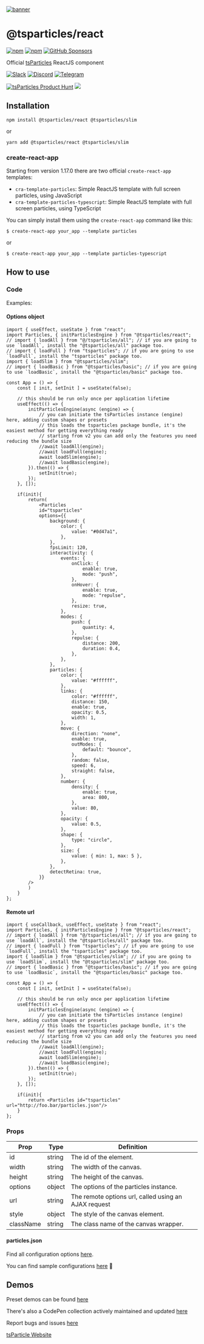 [![banner](https://particles.js.org/images/banner3.png)](https://particles.js.org)

# @tsparticles/react

[![npm](https://img.shields.io/npm/v/@tsparticles/react)](https://www.npmjs.com/package/@tsparticles/react) [![npm](https://img.shields.io/npm/dm/@tsparticles/react)](https://www.npmjs.com/package/@tsparticles/react) [![GitHub Sponsors](https://img.shields.io/github/sponsors/matteobruni)](https://github.com/sponsors/matteobruni)

Official [tsParticles](https://github.com/tsparticles/tsparticles) ReactJS component

[![Slack](https://particles.js.org/images/slack.png)](https://join.slack.com/t/tsparticles/shared_invite/enQtOTcxNTQxNjQ4NzkxLWE2MTZhZWExMWRmOWI5MTMxNjczOGE1Yjk0MjViYjdkYTUzODM3OTc5MGQ5MjFlODc4MzE0N2Q1OWQxZDc1YzI) [![Discord](https://particles.js.org/images/discord.png)](https://discord.gg/hACwv45Hme) [![Telegram](https://particles.js.org/images/telegram.png)](https://t.me/tsparticles)

[![tsParticles Product Hunt](https://api.producthunt.com/widgets/embed-image/v1/featured.svg?post_id=186113&theme=light)](https://www.producthunt.com/posts/tsparticles?utm_source=badge-featured&utm_medium=badge&utm_souce=badge-tsparticles") <a href="https://www.buymeacoffee.com/matteobruni"><img src="https://img.buymeacoffee.com/button-api/?text=Buy me a beer&emoji=🍺&slug=matteobruni&button_colour=5F7FFF&font_colour=ffffff&font_family=Arial&outline_colour=000000&coffee_colour=FFDD00"></a>

## Installation

```shell
npm install @tsparticles/react @tsparticles/slim
```

or

```shell
yarn add @tsparticles/react @tsparticles/slim
```

### create-react-app

Starting from version 1.17.0 there are two official `create-react-app` templates:

- `cra-template-particles`: Simple ReactJS template with full screen particles, using JavaScript
- `cra-template-particles-typescript`: Simple ReactJS template with full screen particles, using TypeScript

You can simply install them using the `create-react-app` command like this:

```shell
$ create-react-app your_app --template particles
```

or

```shell
$ create-react-app your_app --template particles-typescript
```

## How to use

### Code

Examples:

#### Options object

```tsx
import { useEffect, useState } from "react";
import Particles, { initParticlesEngine } from "@tsparticles/react";
// import { loadAll } from "@/tsparticles/all"; // if you are going to use `loadAll`, install the "@tsparticles/all" package too.
// import { loadFull } from "tsparticles"; // if you are going to use `loadFull`, install the "tsparticles" package too.
import { loadSlim } from "@tsparticles/slim"; 
// import { loadBasic } from "@tsparticles/basic"; // if you are going to use `loadBasic`, install the "@tsparticles/basic" package too.

const App = () => {
    const [ init, setInit ] = useState(false);

    // this should be run only once per application lifetime
    useEffect(() => {
        initParticlesEngine(async (engine) => {
            // you can initiate the tsParticles instance (engine) here, adding custom shapes or presets
            // this loads the tsparticles package bundle, it's the easiest method for getting everything ready
            // starting from v2 you can add only the features you need reducing the bundle size
            //await loadAll(engine);
            //await loadFull(engine);
            await loadSlim(engine);
            //await loadBasic(engine);
        }).then(() => {
            setInit(true);
        });
    }, []);

    if(init){
        return(
            <Particles
            id="tsparticles"
            options={{
                background: {
                    color: {
                        value: "#0d47a1",
                    },
                },
                fpsLimit: 120,
                interactivity: {
                    events: {
                        onClick: {
                            enable: true,
                            mode: "push",
                        },
                        onHover: {
                            enable: true,
                            mode: "repulse",
                        },
                        resize: true,
                    },
                    modes: {
                        push: {
                            quantity: 4,
                        },
                        repulse: {
                            distance: 200,
                            duration: 0.4,
                        },
                    },
                },
                particles: {
                    color: {
                        value: "#ffffff",
                    },
                    links: {
                        color: "#ffffff",
                        distance: 150,
                        enable: true,
                        opacity: 0.5,
                        width: 1,
                    },
                    move: {
                        direction: "none",
                        enable: true,
                        outModes: {
                            default: "bounce",
                        },
                        random: false,
                        speed: 6,
                        straight: false,
                    },
                    number: {
                        density: {
                            enable: true,
                            area: 800,
                        },
                        value: 80,
                    },
                    opacity: {
                        value: 0.5,
                    },
                    shape: {
                        type: "circle",
                    },
                    size: {
                        value: { min: 1, max: 5 },
                    },
                },
                detectRetina: true,
            }}
        />
        )
    }
};
```

#### Remote url

```tsx
import { useCallback, useEffect, useState } from "react";
import Particles, { initParticlesEngine } from "@tsparticles/react";
// import { loadAll } from "@/tsparticles/all"; // if you are going to use `loadAll`, install the "@tsparticles/all" package too.
// import { loadFull } from "tsparticles"; // if you are going to use `loadFull`, install the "tsparticles" package too.
import { loadSlim } from "@tsparticles/slim"; // if you are going to use `loadSlim`, install the "@tsparticles/slim" package too.
// import { loadBasic } from "@tsparticles/basic"; // if you are going to use `loadBasic`, install the "@tsparticles/basic" package too.

const App = () => {
    const [ init, setInit ] = useState(false);

    // this should be run only once per application lifetime
    useEffect(() => {
        initParticlesEngine(async (engine) => {
            // you can initiate the tsParticles instance (engine) here, adding custom shapes or presets
            // this loads the tsparticles package bundle, it's the easiest method for getting everything ready
            // starting from v2 you can add only the features you need reducing the bundle size
            //await loadAll(engine);
            //await loadFull(engine);
            await loadSlim(engine);
            //await loadBasic(engine);
        }).then(() => {
            setInit(true);
        });
    }, []);

    if(init){
        return <Particles id="tsparticles" url="http://foo.bar/particles.json"/>
    }
};
```

### Props

| Prop      | Type   | Definition                                           |
|-----------|--------|------------------------------------------------------|
| id        | string | The id of the element.                               |
| width     | string | The width of the canvas.                             |
| height    | string | The height of the canvas.                            |
| options   | object | The options of the particles instance.               |
| url       | string | The remote options url, called using an AJAX request |
| style     | object | The style of the canvas element.                     |
| className | string | The class name of the canvas wrapper.                |

#### particles.json

Find all configuration
options [here](https://particles.js.org/docs/interfaces/tsParticles_Engine.Options_Interfaces_IOptions.IOptions.html).

You can find sample configurations [here](https://github.com/tsparticles/tsparticles/tree/main/utils/configs/src) 📖

## Demos

Preset demos can be found [here](https://particles.js.org/samples/presets/index.html)

There's also a CodePen collection actively maintained and updated [here](https://codepen.io/collection/DPOage)

Report bugs and issues [here](https://github.com/tsparticles/tsparticles/issues)

[tsParticle Website](https://particles.js.org)
